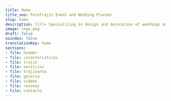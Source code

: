 ```yaml
---
title: Home
title_seo: PuroTrajín Event and Wedding Planner
slug: home
description: llll➤ Specializing in design and decoration of weddings and unique events ✅ by Esperanza Gómez. Do you want trajín?
image: logo.png
draft: false
noindex: false
translationKey: home
sections:
- file: header
- file: caracteristicas
- file: trajin
- file: servicios
- file: trajinanta
- file: galeria
- file: videos
- file: resenas
- file: contacto
---
```

